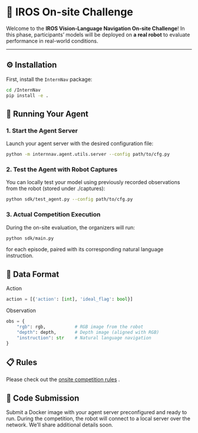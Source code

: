 # 🧭 IROS On-site Challenge

Welcome to the **IROS Vision-Language Navigation On-site Challenge**!
In this phase, participants’ models will be deployed on **a real robot** to evaluate performance in real-world conditions.

---

## ⚙️ Installation

First, install the `InternNav` package:

```bash
cd /InternNav
pip install -e .
```

## 🚀 Running Your Agent
### 1. Start the Agent Server
Launch your agent server with the desired configuration file:

```bash
python -m internnav.agent.utils.server --config path/to/cfg.py
```

### 2. Test the Agent with Robot Captures
You can locally test your model using previously recorded observations from the robot (stored under ./captures):

```bash
python sdk/test_agent.py --config path/to/cfg.py
```

### 3. Actual Competition Execution
During the on-site evaluation, the organizers will run:

```bash
python sdk/main.py
```

for each episode, paired with its corresponding natural language instruction.

## 🧩 Data Format
Action
```python
action = [{'action': [int], 'ideal_flag': bool}]
```
Observation
```python
obs = {
    "rgb": rgb,           # RGB image from the robot
    "depth": depth,       # Depth image (aligned with RGB)
    "instruction": str    # Natural language navigation
}
```

## 📋 Rules
Please check out the [onsite competition rules](./onsite_competition_rules_en-US.md) .


## 🚀 Code Submission
Submit a Docker image with your agent server preconfigured and ready to run. During the competition, the robot will connect to a local server over the network. We’ll share additional details soon.
